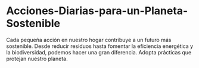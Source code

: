 # Acciones-Diarias-para-un-Planeta-Sostenible
Cada pequeña acción en nuestro hogar contribuye a un futuro más sostenible. Desde reducir residuos hasta fomentar la eficiencia energética y la biodiversidad, podemos hacer una gran diferencia. Adopta prácticas que protejan nuestro planeta. 
